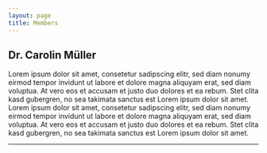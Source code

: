 ```yaml
---
layout: page
title: Members
---
```


## Dr. Carolin Müller

Lorem ipsum dolor sit amet, consetetur sadipscing elitr, sed diam nonumy eirmod tempor invidunt ut labore et dolore magna aliquyam erat, sed diam voluptua. 
At vero eos et accusam et justo duo dolores et ea rebum. Stet clita kasd gubergren, no sea takimata sanctus est Lorem ipsum dolor sit amet. 
Lorem ipsum dolor sit amet, consetetur sadipscing elitr, sed diam nonumy eirmod tempor invidunt ut labore et dolore magna aliquyam erat, sed diam voluptua. 
At vero eos et accusam et justo duo dolores et ea rebum. Stet clita kasd gubergren, no sea takimata sanctus est Lorem ipsum dolor sit amet.

______________________________________

## 
